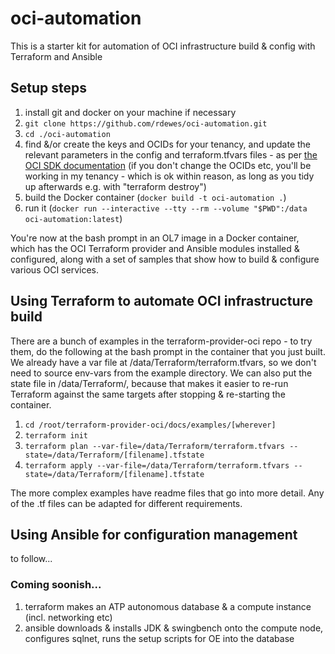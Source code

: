 # oci-automation
This is a starter kit for automation of OCI infrastructure build & config with Terraform and Ansible

## Setup steps
1. install git and docker on your machine if necessary
2. `git clone https://github.com/rdewes/oci-automation.git`
3. `cd ./oci-automation`
4. find &/or create the keys and OCIDs for your tenancy, and update the relevant parameters in the config and terraform.tfvars files - as per [the OCI SDK documentation](https://docs.cloud.oracle.com/iaas/Content/API/Concepts/apisigningkey.htm) (if you don't change the OCIDs etc, you'll be working in my tenancy - which is ok within reason, as long as you tidy up afterwards e.g. with "terraform destroy")
5. build the Docker container (`docker build -t oci-automation .`)
6. run it (`docker run --interactive --tty --rm --volume "$PWD":/data oci-automation:latest`) 

You're now at the bash prompt in an OL7 image in a Docker container, which has the OCI Terraform provider and Ansible modules installed & configured, along with a set of samples that show how to build & configure various OCI services.

## Using Terraform to automate OCI infrastructure build
There are a bunch of examples in the terraform-provider-oci repo - to try them, do the following at the bash prompt in the container that you just built. We already have a var file at /data/Terraform/terraform.tfvars, so we don't need to source env-vars from the example directory. We can also put the state file in /data/Terraform/, because that makes it easier to re-run Terraform against the same targets after stopping & re-starting the container.

1. `cd /root/terraform-provider-oci/docs/examples/[wherever]`
2. `terraform init`
3. `terraform plan --var-file=/data/Terraform/terraform.tfvars --state=/data/Terraform/[filename].tfstate`
4. `terraform apply --var-file=/data/Terraform/terraform.tfvars --state=/data/Terraform/[filename].tfstate`
  
The more complex examples have readme files that go into more detail. Any of the .tf files can be adapted for different requirements.

## Using Ansible for configuration management
to follow...

### Coming soonish...
1. terraform makes an ATP autonomous database & a compute instance (incl. networking etc)
2. ansible downloads & installs JDK & swingbench onto the compute node, configures sqlnet, runs the setup scripts for OE into the database
